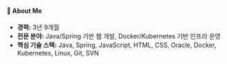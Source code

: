 #### **📍 About Me**
- **경력:** 3년 9개월  
- **전문 분야:** Java/Spring 기반 웹 개발, Docker/Kubernetes 기반 인프라 운영
- **핵심 기술 스택:** Java, Spring, JavaScript, HTML, CSS, Oracle, Docker, Kubernetes, Linux, Git, SVN
